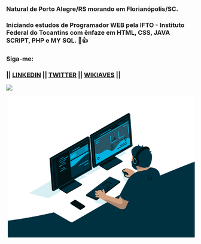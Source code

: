 ### Natural de Porto Alegre/RS morando em Florianópolis/SC.

### Iniciando estudos de Programador WEB pela IFTO - Instituto Federal do Tocantins com ênfaze em HTML, CSS, JAVA SCRIPT, PHP e MY SQL. 🖖👍

### Siga-me:

### || [LINKEDIN](https://www.linkedin.com/in/iuri-albuquerque-reis-7b599253/) || [TWITTER](https://twitter.com/iareis) || [WIKIAVES](https://www.wikiaves.com.br/midias.php?t=u&u=14010) ||

![](https://github-readme-stats.vercel.app/api?username=iareis)

<img align="right" alt="GIF" src="https://github.com/iareis/iareis/blob/master/img/code.gif?raw=true" width="500">

<!--
**iareis/iareis** is a ✨ _special_ ✨ repository because its `README.md` (this file) appears on your GitHub profile.

Here are some ideas to get you started:

- 🔭 I’m currently working on ...
- 🌱 I’m currently learning ...
- 👯 I’m looking to collaborate on ...
- 🤔 I’m looking for help with ...
- 💬 Ask me about ...
- 📫 How to reach me: ...
- 😄 Pronouns: ...
- ⚡ Fun fact: ...
-->
